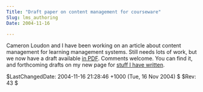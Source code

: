 ```yaml
---
Title: "Draft paper on content management for courseware"
Slug: lms_authoring
Date: 2004-11-16

---
```

Cameron Loudon and I have been working on an article about content
management for learning management systems. Still needs lots of work,
but we now have a draft available [in PDF](2004/advanced_cm.pdf).
Comments welcome. You can find it, and forthcoming drafts on my new page
for [stuff I have written](biblio).

\$LastChangedDate: 2004-11-16 21:28:46 +1000 (Tue, 16 Nov 2004) \$
\$Rev: 43 \$
